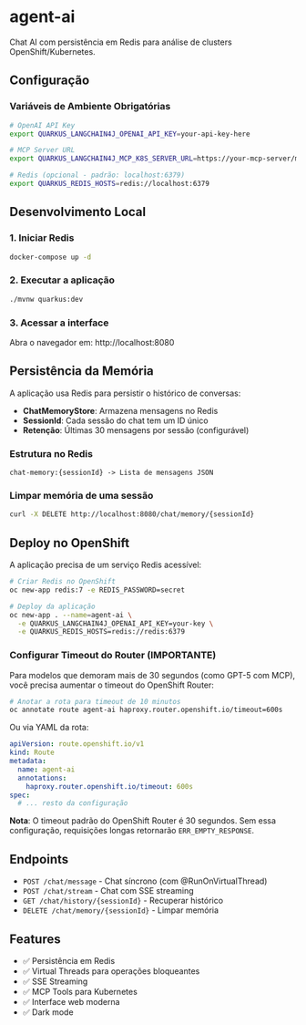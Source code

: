 # agent-ai

Chat AI com persistência em Redis para análise de clusters OpenShift/Kubernetes.

## Configuração

### Variáveis de Ambiente Obrigatórias

```bash
# OpenAI API Key
export QUARKUS_LANGCHAIN4J_OPENAI_API_KEY=your-api-key-here

# MCP Server URL
export QUARKUS_LANGCHAIN4J_MCP_K8S_SERVER_URL=https://your-mcp-server/mcp/sse

# Redis (opcional - padrão: localhost:6379)
export QUARKUS_REDIS_HOSTS=redis://localhost:6379
```

## Desenvolvimento Local

### 1. Iniciar Redis

```bash
docker-compose up -d
```

### 2. Executar a aplicação

```bash
./mvnw quarkus:dev
```

### 3. Acessar a interface

Abra o navegador em: http://localhost:8080

## Persistência da Memória

A aplicação usa Redis para persistir o histórico de conversas:

- **ChatMemoryStore**: Armazena mensagens no Redis
- **SessionId**: Cada sessão do chat tem um ID único
- **Retenção**: Últimas 30 mensagens por sessão (configurável)

### Estrutura no Redis

```
chat-memory:{sessionId} -> Lista de mensagens JSON
```

### Limpar memória de uma sessão

```bash
curl -X DELETE http://localhost:8080/chat/memory/{sessionId}
```

## Deploy no OpenShift

A aplicação precisa de um serviço Redis acessível:

```bash
# Criar Redis no OpenShift
oc new-app redis:7 -e REDIS_PASSWORD=secret

# Deploy da aplicação
oc new-app . --name=agent-ai \
  -e QUARKUS_LANGCHAIN4J_OPENAI_API_KEY=your-key \
  -e QUARKUS_REDIS_HOSTS=redis://redis:6379
```

### Configurar Timeout do Router (IMPORTANTE)

Para modelos que demoram mais de 30 segundos (como GPT-5 com MCP), você precisa aumentar o timeout do OpenShift Router:

```bash
# Anotar a rota para timeout de 10 minutos
oc annotate route agent-ai haproxy.router.openshift.io/timeout=600s
```

Ou via YAML da rota:

```yaml
apiVersion: route.openshift.io/v1
kind: Route
metadata:
  name: agent-ai
  annotations:
    haproxy.router.openshift.io/timeout: 600s
spec:
  # ... resto da configuração
```

**Nota**: O timeout padrão do OpenShift Router é 30 segundos. Sem essa configuração, requisições longas retornarão `ERR_EMPTY_RESPONSE`.

## Endpoints

- `POST /chat/message` - Chat síncrono (com @RunOnVirtualThread)
- `POST /chat/stream` - Chat com SSE streaming
- `GET /chat/history/{sessionId}` - Recuperar histórico
- `DELETE /chat/memory/{sessionId}` - Limpar memória

## Features

- ✅ Persistência em Redis
- ✅ Virtual Threads para operações bloqueantes
- ✅ SSE Streaming
- ✅ MCP Tools para Kubernetes
- ✅ Interface web moderna
- ✅ Dark mode
